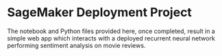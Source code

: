# SageMaker Deployment Project

The notebook and Python files provided here, once completed, result in a simple web app which interacts with a deployed recurrent neural network performing sentiment analysis on movie reviews. 
